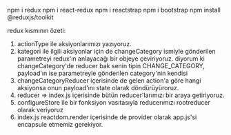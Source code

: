 npm i redux
npm i react-redux
npm i reactstrap
npm i bootstrap
npm install @reduxjs/toolkit


redux kısmının özeti:
1. actionType ile aksiyonlarımızı yazıyoruz.
2. kategori ile ilgili aksiyonlar için de  changeCategory ismiyle gönderilen parametreyi redux'ın anlayacağı bir objeye çeviriyoruz.
diyorum ki changeCategory'de reducer bak senin tipin CHANGE_CATEGORY, payload'ın ise parametreyle gönderilen category'nin kendisi 
3. changeCategoryReducer içerisinde de  gelen action'a göre hangi aksiyonsa onun payload'ını state olarak döndürüyüroruz.
4. reducer => index.js içerisinde bütün reducer'larımızı bir araya getiriyoruz.
5. configureStore ile bir fonksiyon vasıtasıyla reducerımızı rootreducer olarak veriyoruz
6. index.js reactdom.render içerisinde de provider olarak app.js'si encapsule etmemiz gerekiyor.
